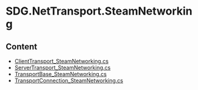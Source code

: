 # SDG.NetTransport.SteamNetworking
## Content
- [ClientTransport_SteamNetworking.cs](ClientTransport_SteamNetworking.cs)
- [ServerTransport_SteamNetworking.cs](ServerTransport_SteamNetworking.cs)
- [TransportBase_SteamNetworking.cs](TransportBase_SteamNetworking.cs)
- [TransportConnection_SteamNetworking.cs](TransportConnection_SteamNetworking.cs)
